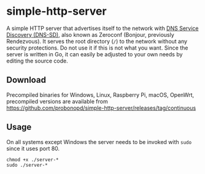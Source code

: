 # simple-http-server

A simple HTTP server that advertises itself to the network with [DNS Service Discovery (DNS-SD)](http://www.dns-sd.org/), also known as Zeroconf (Bonjour, previously Rendezvous). It serves the root directory (`/`) to the network without any security protections. Do not use it if this is not what you want. Since the server is written in Go, it can easily be adjusted to your own needs by editing the source code.

## Download

Precompiled binaries for Windows, Linux, Raspberry Pi, macOS, OpenWrt, precompiled versions are available from https://github.com/probonopd/simple-http-server/releases/tag/continuous

## Usage

On all systems except Windows the server needs to be invoked with `sudo` since it uses port 80.

```
chmod +x ./server-*
sudo ./server-*
```
